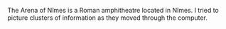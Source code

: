 The Arena of Nîmes is a Roman amphitheatre located in Nîmes. I tried to picture clusters of information as they moved through the computer.
